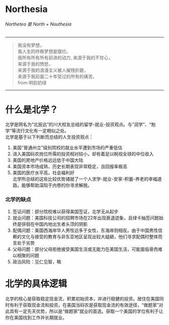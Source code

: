 # Northesia
###### Northeteo 是 North + Nouthesia
---

> 我没有梦想，  
> 我人生的终极梦想是摆烂。  
> 我所有所有所有前进的动力,
> 来源于我的不甘心，  
> 来源于我的愤怒，  
> 来源于我的浪漫主义被人摧残折磨，  
> 来源于我前面二十年受过的所有的痛苦。    
> from 明前奶绿  

---

# 什么是北学？
北学是网名为“北辰远”的川大校友总结的留学-就业-投资观点。与“润学”、“勃学”等流行文化有一定相似之处。  
北学是基于以下判断而总结的人生投资观点：  
  1. 美国“普通州立”级别院校的就业水平遭到市场的严重低估
  2. 进入美国码农岗位所需的投资相对较小，却有着足以睨视全球的中位收入
  3. 美国的房地产价格远远低于中国大陆
  4. 美国资本市场成熟，历史长期表现非常稳定，且回报率极高
  5. 美国的医疗水平高，社会福利好  
北学所总结的这些比较优势铺就了一个人求学-就业-安家-积蓄-养老的幸福道路，能够帮助深陷于内卷的你寻求解脱。

### 北学的缺点
  1. 签证问题：部分院校难以获得美国签证，北学无从起步
  2. 就业问题：美国科技公司的招聘市场在22年出现衰退迹象，且绿卡抽签问题始终是徘徊在中国内地出生者头顶的阴影
  3. 配偶问题：美国西海岸华人男性远多于女性，东海岸则相反。由于中国男性信赖的文化与接受的教育与非东亚地区呈现出较大龃龉，他们寻求配偶时整体而言处于劣势
  4. 父母问题：部分父母拒绝接受美国生活或无能力在美国生活，可能面临骨肉难以相聚的问题
  5. 政治风险：见仁见智，略
  
# 北学的具体逻辑
北学的核心是获取稳定现金流，积累初始资本，并进行稳健的投资。居住在美国同时有利于获取现金流和投资。在美国当码农是获取现金流的有效途径，“做题家”对此具有一定先天优势，所以是“做题家”就业的首选。获取一个美国的学位有利于让你在美国找到工作并长期就业。
